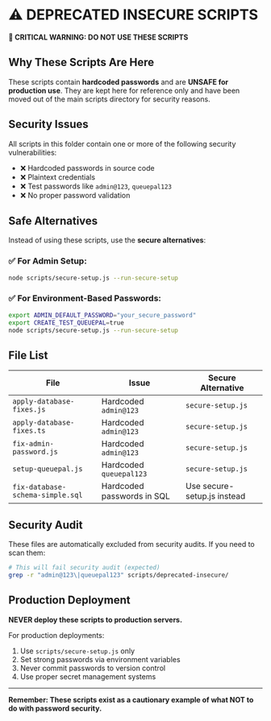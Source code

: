 # ⚠️ DEPRECATED INSECURE SCRIPTS

**🚨 CRITICAL WARNING: DO NOT USE THESE SCRIPTS**

## Why These Scripts Are Here

These scripts contain **hardcoded passwords** and are **UNSAFE for production use**. They are kept here for reference only and have been moved out of the main scripts directory for security reasons.

## Security Issues

All scripts in this folder contain one or more of the following security vulnerabilities:
- ❌ Hardcoded passwords in source code
- ❌ Plaintext credentials
- ❌ Test passwords like `admin@123`, `queuepal123`
- ❌ No proper password validation

## Safe Alternatives

Instead of using these scripts, use the **secure alternatives**:

### ✅ For Admin Setup:
```bash
node scripts/secure-setup.js --run-secure-setup
```

### ✅ For Environment-Based Passwords:
```bash
export ADMIN_DEFAULT_PASSWORD="your_secure_password"
export CREATE_TEST_QUEUEPAL=true
node scripts/secure-setup.js --run-secure-setup
```

## File List

| File | Issue | Secure Alternative |
|------|-------|-------------------|
| `apply-database-fixes.js` | Hardcoded `admin@123` | `secure-setup.js` |
| `apply-database-fixes.ts` | Hardcoded `admin@123` | `secure-setup.js` |
| `fix-admin-password.js` | Hardcoded `admin@123` | `secure-setup.js` |
| `setup-queuepal.js` | Hardcoded `queuepal123` | `secure-setup.js` |
| `fix-database-schema-simple.sql` | Hardcoded passwords in SQL | Use secure-setup.js instead |

## Security Audit

These files are automatically excluded from security audits. If you need to scan them:

```bash
# This will fail security audit (expected)
grep -r "admin@123\|queuepal123" scripts/deprecated-insecure/
```

## Production Deployment

**NEVER deploy these scripts to production servers.**

For production deployments:
1. Use `scripts/secure-setup.js` only
2. Set strong passwords via environment variables
3. Never commit passwords to version control
4. Use proper secret management systems

---

**Remember: These scripts exist as a cautionary example of what NOT to do with password security.**
